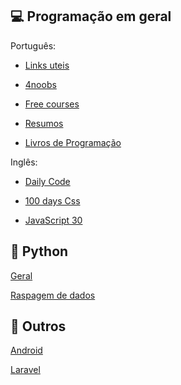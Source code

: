 ## 💻 Programação em geral

Português:

  - [Links uteis](https://github.com/OfficialMarinho/Links-uteis)
  
  - [4noobs](https://github.com/he4rt/4noobs)
  
  - [Free courses](https://github.com/alinebastos/free-courses)
  
  - [Resumos](https://github.com/levxyca/studynotes)
  
  - [Livros de Programação](https://github.com/EbookFoundation/free-programming-books/blob/master/free-programming-books-pt_BR.md)

Inglês:

  - [Daily Code](https://github.com/luanribeiros/daily-code)

  - [100 days Css](https://100dayscss.com)
  
  - [JavaScript 30](https://javascript30.com)

## 🐍 Python

[Geral](https://github.com/pug-ma/materiais_estudo)

[Raspagem de dados](https://github.com/DwarfThief/Raspagem-de-dados-para-iniciantes)

## 🎣 Outros

[Android](https://github.com/androiddevbr/materiais-de-estudo)

[Laravel](https://github.com/lemesdaniel/laravel-links)
